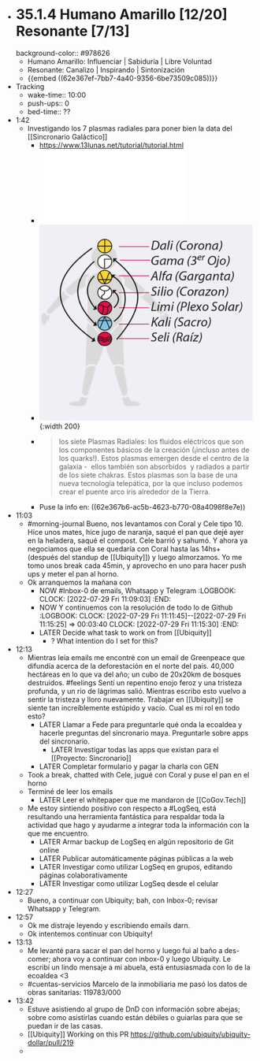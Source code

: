 - # 35.1.4 Humano Amarillo [12/20] Resonante [7/13]
  background-color:: #978626
	- Humano Amarillo: Influenciar | Sabiduría | Libre Voluntad
	- Resonante: Canalizo | Inspirando | Sintonización
	- {{embed ((62e367ef-7bb7-4a40-9356-6be73509c085))}}
- Tracking
	- wake-time:: 10:00
	- push-ups:: 0
	- bed-time:: ??
- 1:42
	- Investigando los 7 plasmas radiales para poner bien la data del [[Sincronario Galáctico]]
		- https://www.13lunas.net/tutorial/tutorial.html
		- ![Plasmas Radiales-ok.pdf](../assets/Plasmas_Radiales-ok_1659069805109_0.pdf)
		- ![Screen Shot 2022-07-29 at 01.46.26.png](../assets/Screen_Shot_2022-07-29_at_01.46.26_1659069994787_0.png){:width 200}
		- > los siete Plasmas Radiales: los fluidos eléctricos que son los componentes básicos de la creación (¡incluso antes de los quarks!). Estos plasmas emergen desde el centro de la galaxia -  ellos también son absorbidos  y radiados a partir de los siete chakras. Estos plasmas son la base de una nueva tecnología telepática, por la que incluso podemos crear el puente arco iris alrededor de la Tierra.
		- Puse la info en: ((62e367b6-ac5b-4623-b770-08a4098f8e7e))
- 11:03
	- #morning-journal Bueno, nos levantamos con Coral y Cele tipo 10. Hice unos mates, hice jugo de naranja, saqué el pan que dejé ayer en la heladera, saqué el compost. Cele barrió y sahumó. Y ahora ya negociamos que ella se quedaría con Coral hasta las 14hs+ (después del standup de [[Ubiquity]]) y luego almorzamos. Yo me tomo unos break cada 45min, y aprovecho en uno para hacer push ups y meter el pan al horno.
	- Ok arranquemos la mañana con
		- NOW #Inbox-0 de emails, Whatsapp y Telegram
		  :LOGBOOK:
		  CLOCK: [2022-07-29 Fri 11:09:03]
		  :END:
		- NOW Y continuemos con la resolución de todo lo de Github
		  :LOGBOOK:
		  CLOCK: [2022-07-29 Fri 11:11:45]--[2022-07-29 Fri 11:15:25] =>  00:03:40
		  CLOCK: [2022-07-29 Fri 11:15:30]
		  :END:
		- LATER Decide what task to work on from [[Ubiquity]]
			- ? What intention do I set for this?
- 12:13
	- Mientras leía emails me encontré con un email de Greenpeace que difundía acerca de la deforestación en el norte del país. 40,000 hectáreas en lo que va del año; un cubo de 20x20km de bosques destruidos. #feelings Sentí un repentino enojo feroz y una tristeza profunda, y un rio de lágrimas salió. Mientras escribo esto vuelvo a sentir la tristeza y lloro nuevamente. Trabajar en [[Ubiquity]] se siente tan increíblemente estúpido y vacío. Cual es mi rol en todo esto?
		- LATER Llamar a Fede para preguntarle qué onda la ecoaldea y hacerle preguntas del sincronario maya. Preguntarle sobre apps del sincronario.
			- LATER Investigar todas las apps que existan para el [[Proyecto: Sincronario]]
		- LATER Completar formulario y pagar la charla con GEN
	- Took a break, chatted with Cele, jugué con Coral y puse el pan en el horno
	- Terminé de leer los emails
		- LATER Leer el whitepaper que me mandaron de [[CoGov.Tech]]
	- Me estoy sintiendo positivo con respecto a #LogSeq, está resultando una herramienta fantástica para respaldar toda la actividad que hago y ayudarme a integrar toda la información con la que me encuentro.
		- LATER Armar backup de LogSeq en algún repositorio de Git online
		- LATER Publicar automáticamente páginas públicas a la web
		- LATER Investigar como utilizar LogSeq en grupos, editando páginas colaborativamente
		- LATER Investigar como utilizar LogSeq desde el celular
- 12:27
	- Bueno, a continuar con Ubiquity; bah, con Inbox-0; revisar Whatsapp y Telegram.
- 12:57
	- Ok me distraje leyendo y escribiendo emails darn.
	- Ok intentemos continuar con Ubiquity!
- 13:13
	- Me levanté para sacar el pan del horno y luego fui al baño a des-comer; ahora voy a continuar con inbox-0 y luego Ubiquity. Le escribí un lindo mensaje a mi abuela, está entusiasmada con lo de la ecoaldea <3
	- #cuentas-servicios Marcelo de la inmobiliaria me pasó los datos de obras sanitarias: 119783/000
- 13:42
	- Estuve asistiendo al grupo de DnD con información sobre abejas; sobre como asistirlas cuando están débiles o guiarlas para que se puedan ir de las casas.
	- [[Ubiquity]] Working on this PR https://github.com/ubiquity/ubiquity-dollar/pull/219
	-